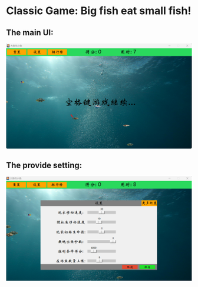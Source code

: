 # Classic Game: Big fish eat small fish!
## The main UI: 
![image-202411081257](ui/mainGame.png)

## The provide setting:
![image-202411081258](ui/SettingUI.png)


